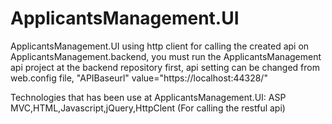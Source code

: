 # ApplicantsManagement.UI
ApplicantsManagement.UI using http client for calling the created api on ApplicantsManagement.backend,
you must run the ApplicantsManagement api project at the backend repository first,
api setting can be changed from web.config file,
"APIBaseurl" value="https://localhost:44328/"


Technologies that has been use at ApplicantsManagement.UI:
ASP MVC,HTML,Javascript,jQuery,HttpClent (For calling the restful api)

